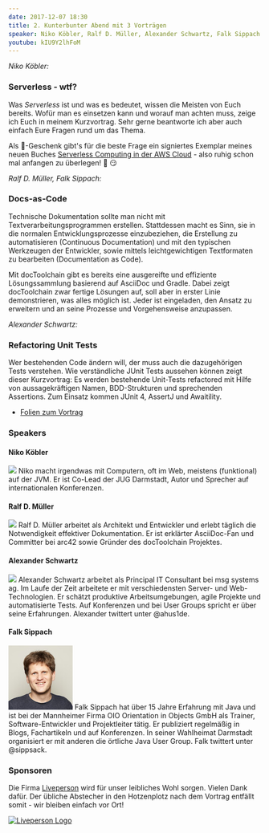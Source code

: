 ```yaml
---
date: 2017-12-07 18:30
title: 2. Kunterbunter Abend mit 3 Vorträgen
speaker: Niko Köbler, Ralf D. Müller, Alexander Schwartz, Falk Sippach
youtube: kIU9Y2lhFoM
---
```


_Niko Köbler:_

### Serverless - wtf?

Was _Serverless_ ist und was es bedeutet, wissen die Meisten von Euch bereits.
Wofür man es einsetzen kann und worauf man achten muss, zeige ich Euch in meinem Kurzvortrag.
Sehr gerne beantworte ich aber auch einfach Eure Fragen rund um das Thema.

Als :christmas_tree:-Geschenk gibt's für die beste Frage ein signiertes Exemplar meines neuen Buches [Serverless Computing in der AWS Cloud](http://serverlessbuch.de) - also ruhig schon mal anfangen zu überlegen! :book: :smirk:


_Ralf D. Müller, Falk Sippach:_

### Docs-as-Code

Technische Dokumentation sollte man nicht mit Textverarbeitungsprogrammen erstellen. Stattdessen macht es Sinn, sie in die normalen Entwicklungsprozesse einzubeziehen, die Erstellung zu automatisieren (Continuous Documentation) und mit den typischen Werkzeugen der Entwickler, sowie mittels leichtgewichtigen Textformaten zu bearbeiten (Documentation as Code).

Mit docToolchain gibt es bereits eine ausgereifte und effiziente Lösungssammlung basierend auf AsciiDoc und Gradle. Dabei zeigt docToolchain zwar fertige Lösungen auf, soll aber in erster Linie demonstrieren, was alles möglich ist. Jeder ist eingeladen, den Ansatz zu erweitern und an seine Prozesse und Vorgehensweise anzupassen.


_Alexander Schwartz:_

### Refactoring Unit Tests

Wer bestehenden Code ändern will, der muss auch die dazugehörigen Tests verstehen.
Wie verständliche JUnit Tests aussehen können zeigt dieser Kurzvortrag:
Es werden bestehende Unit-Tests refactored mit Hilfe von aussagekräftigen Namen, BDD-Strukturen und sprechenden Assertions.
Zum Einsatz kommen JUnit 4, AssertJ und Awaitility.

- [Folien zum Vortrag](https://speakerdeck.com/ahus1/refactoring-unit-tests)

### Speakers

#### Niko Köbler

<img src="https://secure.gravatar.com/avatar/395d9a1bac6f64d04bbd713d5b6bc433" class="speakerpic"/>
Niko macht irgendwas mit Computern, oft im Web, meistens (funktional) auf der JVM.
Er ist Co-Lead der JUG Darmstadt, Autor und Sprecher auf internationalen Konferenzen.

#### Ralf D. Müller

<img src="/images/speaker/ralfdmueller.png" class="speakerpic"/>
Ralf D. Müller arbeitet als Architekt und Entwickler und erlebt täglich die Notwendigkeit effektiver Dokumentation. Er ist erklärter AsciiDoc-Fan und Committer bei arc42 sowie Gründer des docToolchain Projektes.

#### Alexander Schwartz

<img src="/images/speaker/alexanderschwartz.png" class="speakerpic"/>
Alexander Schwartz arbeitet als Principal IT Consultant bei msg systems ag.
Im Laufe der Zeit arbeitete er mit verschiedensten Server- und Web-Technologien. Er schätzt produktive Arbeitsumgebungen, agile Projekte und automatisierte Tests.
Auf Konferenzen und bei User Groups spricht er über seine Erfahrungen.
Alexander twittert unter @ahus1de.

#### Falk Sippach

<img src="/images/fsi.jpg" class="speakerpic"/>
Falk Sippach hat über 15 Jahre Erfahrung mit Java und ist bei der Mannheimer Firma OIO Orientation in Objects GmbH als Trainer, Software-Entwickler und Projektleiter tätig. Er publiziert regelmäßig in Blogs, Fachartikeln und auf Konferenzen. In seiner Wahlheimat Darmstadt organisiert er mit anderen die örtliche Java User Group. Falk twittert unter @sippsack.

### Sponsoren

Die Firma [Liveperson](https://www.liveperson.com/) wird für unser leibliches Wohl sorgen. Vielen Dank dafür. Der übliche Abstecher in den Hotzenplotz nach dem Vortrag entfällt somit - wir bleiben einfach vor Ort!

[![Liveperson Logo](/images/sponsors/liveperson.png)](https://www.liveperson.com/)
